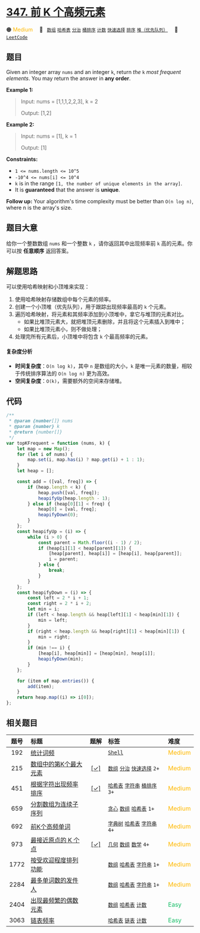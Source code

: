 # [347. 前 K 个高频元素](https://leetcode.com/problems/top-k-frequent-elements)

🟠 <font color=#ffb800>Medium</font>&emsp; 🔖&ensp; [`数组`](/leetcode-js/outline/tag/array.md) [`哈希表`](/leetcode-js/outline/tag/hash-table.md) [`分治`](/leetcode-js/outline/tag/divide-and-conquer.md) [`桶排序`](/leetcode-js/outline/tag/bucket-sort.md) [`计数`](/leetcode-js/outline/tag/counting.md) [`快速选择`](/leetcode-js/outline/tag/quickselect.md) [`排序`](/leetcode-js/outline/tag/sorting.md) [`堆（优先队列）`](/leetcode-js/outline/tag/heap-priority-queue.md)&emsp; 🔗&ensp;[`LeetCode`](https://leetcode.com/problems/top-k-frequent-elements)

## 题目

Given an integer array `nums` and an integer `k`, return _the_ `k` _most
frequent elements_. You may return the answer in **any order**.

**Example 1:**

> Input: nums = [1,1,1,2,2,3], k = 2
>
> Output: [1,2]

**Example 2:**

> Input: nums = [1], k = 1
>
> Output: [1]

**Constraints:**

- `1 <= nums.length <= 10^5`
- `-10^4 <= nums[i] <= 10^4`
- `k` is in the range `[1, the number of unique elements in the array]`.
- It is **guaranteed** that the answer is **unique**.

**Follow up:** Your algorithm's time complexity must be better than `O(n log n)`, where n is the array's size.

## 题目大意

给你一个整数数组 `nums` 和一个整数 `k` ，请你返回其中出现频率前 `k` 高的元素。你可以按 **任意顺序** 返回答案。

## 解题思路

可以使用哈希映射和小顶堆来实现：

1. 使用哈希映射存储数组中每个元素的频率。
2. 创建一个小顶堆（优先队列），用于跟踪出现频率最高的 `k` 个元素。
3. 遍历哈希映射，将元素和其频率添加到小顶堆中，拿它与堆顶的元素对比。
   - 如果比堆顶元素大，就把堆顶元素删除，并且将这个元素插入到堆中；
   - 如果比堆顶元素小，则不做处理；
4. 处理完所有元素后，小顶堆中将包含 `k` 个最高频率的元素。

#### 复杂度分析

- **时间复杂度**：`O(n log k)`，其中 `n` 是数组的大小，`k` 是唯一元素的数量，相较于传统排序算法的 `O(n log n)` 更为高效。
- **空间复杂度**：`O(k)`，需要额外的空间来存储堆。

## 代码

```javascript
/**
 * @param {number[]} nums
 * @param {number} k
 * @return {number[]}
 */
var topKFrequent = function (nums, k) {
	let map = new Map();
	for (let i of nums) {
		map.set(i, map.has(i) ? map.get(i) + 1 : 1);
	}
	let heap = [];

	const add = ([val, freq]) => {
		if (heap.length < k) {
			heap.push([val, freq]);
			heapifyUp(heap.length - 1);
		} else if (heap[0][1] < freq) {
			heap[0] = [val, freq];
			heapifyDown(0);
		}
	};
	const heapifyUp = (i) => {
		while (i > 0) {
			const parent = Math.floor((i - 1) / 2);
			if (heap[i][1] < heap[parent][1]) {
				[heap[parent], heap[i]] = [heap[i], heap[parent]];
				i = parent;
			} else {
				break;
			}
		}
	};
	const heapifyDown = (i) => {
		const left = 2 * i + 1;
		const right = 2 * i + 2;
		let min = i;
		if (left < heap.length && heap[left][1] < heap[min][1]) {
			min = left;
		}
		if (right < heap.length && heap[right][1] < heap[min][1]) {
			min = right;
		}
		if (min !== i) {
			[heap[i], heap[min]] = [heap[min], heap[i]];
			heapifyDown(min);
		}
	};

	for (item of map.entries()) {
		add(item);
	}
	return heap.map((i) => i[0]);
};
```

## 相关题目

<!-- prettier-ignore -->
| 题号 | 标题 | 题解 | 标签 | 难度 |
| :------: | :------ | :------: | :------ | :------ |
| 192 | [统计词频](https://leetcode.com/problems/word-frequency) |  |  [`Shell`](/leetcode-js/outline/tag/shell.md) | <font color=#ffb800>Medium</font> |
| 215 | [数组中的第K个最大元素](https://leetcode.com/problems/kth-largest-element-in-an-array) | [[✓]](/leetcode-js/problem/0215.md) |  [`数组`](/leetcode-js/outline/tag/array.md) [`分治`](/leetcode-js/outline/tag/divide-and-conquer.md) [`快速选择`](/leetcode-js/outline/tag/quickselect.md) `2+` | <font color=#ffb800>Medium</font> |
| 451 | [根据字符出现频率排序](https://leetcode.com/problems/sort-characters-by-frequency) | [[✓]](/leetcode-js/problem/0451.md) |  [`哈希表`](/leetcode-js/outline/tag/hash-table.md) [`字符串`](/leetcode-js/outline/tag/string.md) [`桶排序`](/leetcode-js/outline/tag/bucket-sort.md) `3+` | <font color=#ffb800>Medium</font> |
| 659 | [分割数组为连续子序列](https://leetcode.com/problems/split-array-into-consecutive-subsequences) |  |  [`贪心`](/leetcode-js/outline/tag/greedy.md) [`数组`](/leetcode-js/outline/tag/array.md) [`哈希表`](/leetcode-js/outline/tag/hash-table.md) `1+` | <font color=#ffb800>Medium</font> |
| 692 | [前K个高频单词](https://leetcode.com/problems/top-k-frequent-words) |  |  [`字典树`](/leetcode-js/outline/tag/trie.md) [`哈希表`](/leetcode-js/outline/tag/hash-table.md) [`字符串`](/leetcode-js/outline/tag/string.md) `4+` | <font color=#ffb800>Medium</font> |
| 973 | [最接近原点的 K 个点](https://leetcode.com/problems/k-closest-points-to-origin) | [[✓]](/leetcode-js/problem/0973.md) |  [`几何`](/leetcode-js/outline/tag/geometry.md) [`数组`](/leetcode-js/outline/tag/array.md) [`数学`](/leetcode-js/outline/tag/math.md) `4+` | <font color=#ffb800>Medium</font> |
| 1772 | [按受欢迎程度排列功能](https://leetcode.com/problems/sort-features-by-popularity) |  |  [`数组`](/leetcode-js/outline/tag/array.md) [`哈希表`](/leetcode-js/outline/tag/hash-table.md) [`字符串`](/leetcode-js/outline/tag/string.md) `1+` | <font color=#ffb800>Medium</font> |
| 2284 | [最多单词数的发件人](https://leetcode.com/problems/sender-with-largest-word-count) |  |  [`数组`](/leetcode-js/outline/tag/array.md) [`哈希表`](/leetcode-js/outline/tag/hash-table.md) [`字符串`](/leetcode-js/outline/tag/string.md) `1+` | <font color=#ffb800>Medium</font> |
| 2404 | [出现最频繁的偶数元素](https://leetcode.com/problems/most-frequent-even-element) |  |  [`数组`](/leetcode-js/outline/tag/array.md) [`哈希表`](/leetcode-js/outline/tag/hash-table.md) [`计数`](/leetcode-js/outline/tag/counting.md) | <font color=#15bd66>Easy</font> |
| 3063 | [链表频率](https://leetcode.com/problems/linked-list-frequency) |  |  [`哈希表`](/leetcode-js/outline/tag/hash-table.md) [`链表`](/leetcode-js/outline/tag/linked-list.md) [`计数`](/leetcode-js/outline/tag/counting.md) | <font color=#15bd66>Easy</font> |

<style>
.blue {
    background-color: #096dd9;
    padding: 0.25rem 0.5rem;
    margin: 0;
    font-size: 0.85em;
    border-radius: 3px;
    color: white;
    font-weight: 500;
}
table th:first-of-type { width: 10%; }
table th:nth-of-type(2) { width: 35%; }
table th:nth-of-type(3) { width: 10%; }
table th:nth-of-type(4) { width: 35%; }
table th:nth-of-type(5) { width: 10%; }
</style>
